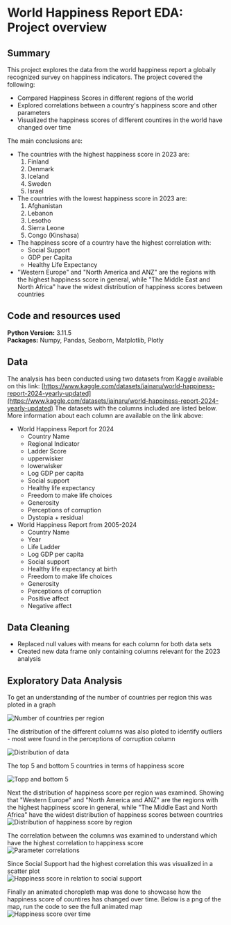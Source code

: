 # World Happiness Report EDA: Project overview

## Summary
This project explores the data from the world happiness report a globally recognized survey on happiness indicators. 
The project covered the following:
* Compared Happiness Scores in different regions of the world
* Explored correlations between a country's happiness score and other parameters
* Visualized the happiness scores of different countires in the world have changed over time

The main conclusions are:
* The countries with the highest happiness score in 2023 are:
  1. Finland
  2. Denmark
  3. Iceland
  4. Sweden
  5. Israel
* The countries with the lowest happiness score in 2023 are:
  1. Afghanistan
  2. Lebanon
  3. Lesotho
  4. Sierra Leone
  5. Congo (Kinshasa)
* The happiness score of a country have the highest correlation with:
  * Social Support
  * GDP per Capita
  * Healthy Life Expectancy
* "Western Europe" and "North America and ANZ" are the regions with the highest happiness score in general, while "The Middle East and North Africa" have the widest distribution of happiness scores between countries

## Code and resources used
**Python Version:** 3.11.5  
**Packages:** Numpy, Pandas, Seaborn, Matplotlib, Plotly

## Data
The analysis has been conducted using two datasets from Kaggle available on this link: [https://www.kaggle.com/datasets/jainaru/world-happiness-report-2024-yearly-updated](https://www.kaggle.com/datasets/jainaru/world-happiness-report-2024-yearly-updated)
The datasets with the columns included are listed below. More information about each column are available on the link above: 
* World Happiness Report for 2024
  * Country Name
  * Regional Indicator
  * Ladder Score
  * upperwisker
  * lowerwisker
  * Log GDP per capita
  * Social support
  * Healthy life expectancy
  * Freedom to make life choices
  * Generosity
  * Perceptions of corruption
  * Dystopia + residual
* World Happiness Report from 2005-2024
  * Country Name
  * Year
  * Life Ladder
  * Log GDP per capita
  * Social support
  * Healthy life expectancy at birth
  * Freedom to make life choices
  * Generosity
  * Perceptions of corruption
  * Positive affect
  * Negative affect

## Data Cleaning  
* Replaced null values with means for each column for both data sets
* Created new data frame only containing columns relevant for the 2023 analysis

## Exploratory Data Analysis
To get an understanding of the number of countries per region this was ploted in a graph  

  
![Number of countries per region](Images/number_of_countries_by_region.png "Number of countries per region")

  
The distribution of the different columns was also ploted to identify outliers - most were found in the perceptions of corruption column  

  
![Distribution of data](Images/distribution-of-data.png "Distribution of data")

  
The top 5 and bottom 5 countries in terms of happiness score  

  
![Topp and bottom 5](Images/top_bottom_five.png "Topp and bottom 5")  

  
Next the distribution of happiness score per region was examined. Showing that "Western Europe" and "North America and ANZ" are the regions with the highest happiness score in general, while "The Middle East and North Africa" have the widest distribution of happiness scores between countries  
![Distribution of happiness score by region](Images/distribution_of_happiness_score_by_region.png "Distribution of happiness score by region")

The correlation between the columns was examined to understand which have the highest correlation to happiness score  
![Parameter correlations](Images/parameter_correlations.png "Parameter correlations")

Since Social Support had the highest correlation this was visualized in a scatter plot  
![Happiness score in relation to social support](Images/happiness_score_in_relation_to_social_support.png "Happiness score in relation to social support")

Finally an animated choropleth map was done to showcase how the happiness score of countires has changed over time. Below is a png of the map, run the code to see the full animated map  
![Happiness score over time](Images/happiness_score_over_time_choropleth_map.png "Happiness score over time")
